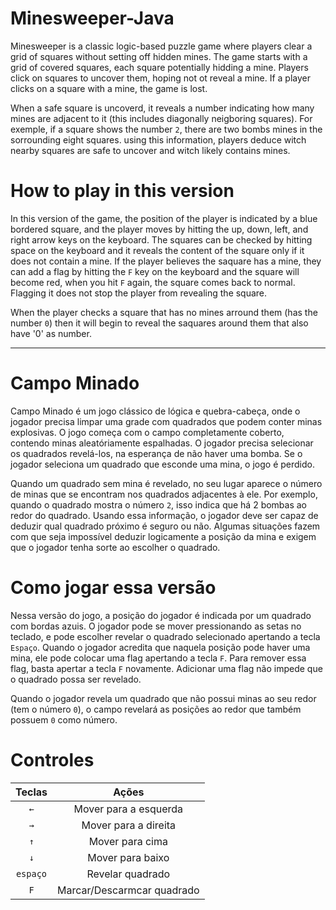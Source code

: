 # Minesweeper-Java

Minesweeper is a classic logic-based puzzle game where players clear a grid of squares without setting off hidden mines. The game starts with a grid of covered squares, each square potentially hidding a mine. Players click on squares to uncover them, hoping not ot reveal a mine. If a player clicks on a square with a mine, the game is lost.

When a safe square is uncoverd, it reveals a number indicating how many mines are adjacent to it (this includes diagonally neigboring squares). For exemple, if a square shows the number ` 2 `, there are two bombs mines in the sorrounding eight squares. using this information, players deduce witch nearby squares are safe to uncover and witch likely contains mines.

# How to play in this version

In this version of the game, the position of the player is indicated by a blue bordered square, and the player moves by hitting the up, down, left, and right arrow keys on the keyboard. The squares can be checked by hitting space on the keyboard and it reveals the content of the square only if it does not contain a mine. If the player believes the saquare has a mine, they can add a flag by hitting the ` F ` key on the keyboard and the square will become red, when you hit ` F ` again, the square comes back to normal. Flagging it does not stop the player from revealing the square.

When the player checks a square that has no mines arround them (has the number ` 0 `) then it will begin to reveal the saquares around them that also have '0' as number.

___

# Campo Minado

Campo Minado é um jogo clássico de lógica e quebra-cabeça, onde o jogador precisa limpar uma grade com quadrados que podem conter minas explosivas. O jogo começa com o campo completamente coberto, contendo minas aleatóriamente espalhadas. O jogador precisa selecionar os quadrados revelá-los, na esperança de não haver uma bomba. Se o jogador seleciona um quadrado que esconde uma mina, o jogo é perdido.

Quando um quadrado sem mina é revelado, no seu lugar aparece o número de minas que se encontram nos quadrados adjacentes à ele. Por exemplo, quando o quadrado mostra o número ` 2 `, isso indica que há 2 bombas ao redor do quadrado. Usando essa informação, o jogador deve ser capaz de deduzir qual quadrado próximo é seguro ou não. Algumas situações fazem com que seja impossível deduzir logicamente a posição da mina e exigem que o jogador tenha sorte ao escolher o quadrado.

# Como jogar essa versão

Nessa versão do jogo, a posição do jogador é indicada por um quadrado com bordas azuis. O jogador pode se mover pressionando as setas no teclado, e pode escolher revelar o quadrado selecionado apertando a tecla ` Espaço `. Quando o jogador acredita que naquela posição pode haver uma mina, ele pode colocar uma flag apertando a tecla ` F `. Para remover essa flag, basta apertar a tecla ` F ` novamente. Adicionar uma flag não impede que o quadrado possa ser revelado. 

Quando o jogador revela um quadrado que não possui minas ao seu redor (tem o número ` 0 `), o campo revelará as posições ao redor que também possuem ` 0 ` como número.

# Controles

  Teclas  |            Ações
:-------: | :--------------------------:
   `←`    |    Mover para a esquerda
   `→`    |    Mover para a direita
   `↑`    |      Mover para cima
   `↓`    |      Mover para baixo
`espaço`  |      Revelar quadrado
   `F`    |  Marcar/Descarmcar quadrado

